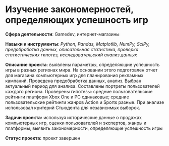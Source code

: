 # Изучение закономерностей, определяющих успешность игр

**Сфера деятельности**: Gamedev, интернет-магазины

**Навыки и инструменты**: *Python, Pandas, Matplotlib, NumPy, SciPy, предобработка данных, описательная статистика, проверка статистических гипотез, исследовательский анализ данных*

**Описание проекта**: выявлены параметры, определяющие успешность игры в разных регионах мира. На
основании этого подготовлен отчет для магазина компьютерных игр для планирования
рекламных кампаний. Проведена предобработка данных, анализ. Выбран актуальный
период для анализа. Составлены портреты пользователей каждого региона. Проверены
гипотезы: средние пользовательские рейтинги платформ Xbox One и PC одинаковые;
средние пользовательские рейтинги жанров Action и Sports разные. При анализе использовал критерий Стьюдента для независимых выборок.

**Задачи проекта:** используя исторические данные о продажах компьютерных игр, оценки пользователей и экспертов, жанры и платформы, выявить закономерности, определяющие успешность игры 

**Статус проекта:** проект завершен
